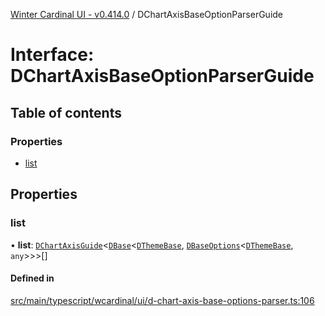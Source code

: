 [Winter Cardinal UI - v0.414.0](../index.md) / DChartAxisBaseOptionParserGuide

# Interface: DChartAxisBaseOptionParserGuide

## Table of contents

### Properties

- [list](DChartAxisBaseOptionParserGuide.md#list)

## Properties

### list

• **list**: [`DChartAxisGuide`](DChartAxisGuide.md)\<[`DBase`](../classes/DBase.md)\<[`DThemeBase`](DThemeBase.md), [`DBaseOptions`](DBaseOptions.md)\<[`DThemeBase`](DThemeBase.md), `any`\>\>\>[]

#### Defined in

[src/main/typescript/wcardinal/ui/d-chart-axis-base-options-parser.ts:106](https://github.com/winter-cardinal/winter-cardinal-ui/blob/v0.414.0/src/main/typescript/wcardinal/ui/d-chart-axis-base-options-parser.ts#L106)
